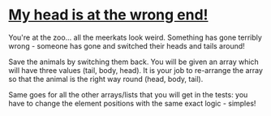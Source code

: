 # [My head is at the wrong end!](https://www.codewars.com/kata/my-head-is-at-the-wrong-end "https://www.codewars.com/kata/56f699cd9400f5b7d8000b55")

You're at the zoo... all the meerkats look weird. Something has gone terribly wrong - someone has gone and switched their heads and tails around!

Save the animals by switching them back. You will be given an array which will have three values (tail, body, head). It is your job to re-arrange the array so that the animal is the right way round (head, body, tail).

Same goes for all the other arrays/lists that you will get in the tests: you have to change the element positions with the same exact logic - simples!